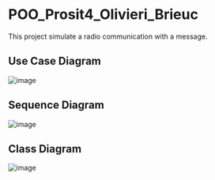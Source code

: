 # POO_Prosit4_Olivieri_Brieuc
This project simulate a radio communication with a message.

## Use Case Diagram
![image](https://github.com/Brieuc31/POO_Prosit4_Olivieri_Brieuc/assets/150126177/819d06bd-5c4f-43ab-a073-94e2c35c59c8)

## Sequence Diagram
![image](https://github.com/Brieuc31/POO_Prosit4_Olivieri_Brieuc/assets/150126177/8f6cfff8-edf5-4614-a3dc-496e7033676c)

## Class Diagram
![image](https://github.com/Brieuc31/POO_Prosit4_Olivieri_Brieuc/assets/150126177/ccccd9da-8509-4fae-87f1-0d1d23a908bb)
